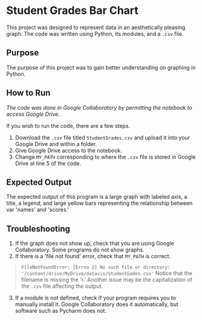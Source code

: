 # Student Grades Bar Chart

This project was designed to represent data in an aesthetically pleasing graph. The code was written using Python, its modules, and a ```.csv``` file.

## Purpose

The purpose of this project was to gain better understanding on graphing in Python.

## How to Run

*The code was done in Google Collaboratory by permitting the notebook to access Google Drive.*

If you wish to run the code, there are a few steps.
1. Download the ```.csv``` file titled ```StudentGrades.csv``` and upload it into your Google Drive and within a folder.
2. Give Google Drive access to the notebook.
3. Change ```MY_PATH``` corresponding to where the ```.csv``` file is stored in Google Drive at line 5 of the code.

## Expected Output

The expected output of this program is a large graph with labeled axis, a title, a legend, and large yellow bars representing the relationship between var 'names' and 'scores.'

## Troubleshooting

1. If the graph does not show up, check that you are using Google Collaboratory. Some programs do not show graphs.
2. If there is a 'file not found' error, check that ```MY_PATH``` is correct.
  > ```FileNotFoundError: [Errno 2] No such file or directory: '/content/drive/MyDrive/datavis/StudentGades.csv'```
     Notice that the filename is missing the 'r.'
  > Another issue may be the capitalization of the ```.csv``` file affecting the output.
3. If a module is not defined, check if your program requires you to manually install it. Google Collaboratory does it automatically, but software such as Pycharm does not.
